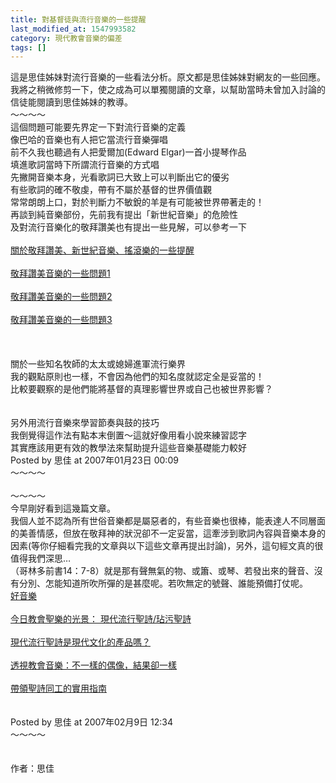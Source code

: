 ```yaml
---
title: 對基督徒與流行音樂的一些提醒
last_modified_at: 1547993582
category: 現代教會音樂的偏差
tags: []
---
```


<p>這是思佳姊妹對流行音樂的一些看法分析。原文都是思佳姊妹對網友的一些回應。<br/>我將之稍微修剪一下，使之成為可以單獨閱讀的文章，以幫助當時未曾加入討論的信徒能閱讀到思佳姊妹的教導。<br/><!--more-->～～～～<br/>這個問題可能要先界定一下對流行音樂的定義<br/>像巴哈的音樂也有人把它當流行音樂彈唱<br/>前不久我也聽過有人把愛爾加(Edward Elgar)一首小提琴作品<br/>填進歌詞當時下所謂流行音樂的方式唱<br/>先撇開音樂本身，光看歌詞已大致上可以判斷出它的優劣<br/>有些歌詞的確不敬虔，帶有不屬於基督的世界價值觀<br/>常常朗朗上口，對於判斷力不敏銳的羊是有可能被世界帶著走的！<br/>再談到純音樂部份，先前我有提出「新世紀音樂」的危險性<br/>及對流行音樂化的敬拜讚美也有提出一些見解，可以參考一下<br/><br/><a href="/posts/269192512" target="_blank">關於敬拜讚美、新世紀音樂、搖滾樂的一些提醒</a><br/><br/><a href="/posts/269192184" target="_blank">敬拜讚美音樂的一些問題1</a><br/><br/><a href="/posts/269192212" target="_blank">敬拜讚美音樂的一些問題2</a><br/><br/><a href="/posts/269192216" target="_blank">敬拜讚美音樂的一些問題3</a><br/><br/><br/><br/>關於一些知名牧師的太太或媳婦進軍流行樂界<br/>我的觀點原則也一樣，不會因為他們的知名度就認定全是妥當的！<br/>比較要觀察的是他們能將基督的真理影響世界或自己也被世界影響？<br/><br/><br/>另外用流行音樂來學習節奏與鼓的技巧<br/>我倒覺得這作法有點本末倒置～這就好像用看小說來練習認字<br/>其實應該用更有效的教學法來幫助提升這些音樂基礎能力較好<br/>Posted by 思佳 at 2007年01月23日 00:09 <br/>～～～～<br/><br/>～～～～<br/>今早剛好看到這幾篇文章。<br/>我個人並不認為所有世俗音樂都是屬惡者的，有些音樂也很棒，能表達人不同層面的美善情感，但放在敬拜神的狀況卻不一定妥當，這牽涉到歌詞內容與音樂本身的因素(等你仔細看完我的文章與以下這些文章再提出討論)，另外，這句經文真的很值得我們深思…<br/>（哥林多前書14：7-8）就是那有聲無氣的物、或簫、或琴、若發出來的聲音、沒有分別、怎能知道所吹所彈的是甚麼呢。若吹無定的號聲、誰能預備打仗呢。<br/><a href="http://www.bbnradio.org/wcm4/tchinese/tabid/542/Default.aspx" target="_blank">好音樂</a><br/><br/><a href="http://www.bbnradio.org/wcm4/tchinese/tabid/538/Default.aspx" target="_blank">今日教會聖樂的光景： 現代流行聖詩/玷污聖詩</a><br/><br/><a href="http://www.bbnradio.org/wcm4/tchinese/tabid/539/Default.aspx" target="_blank">現代流行聖詩是現代文化的產品嗎？</a><br/><br/><a href="http://www.bbnradio.org/wcm4/tchinese/tabid/540/Default.aspx" target="_blank">透視教會音樂：不一樣的偶像，結果卻一樣</a><br/><br/><a href="http://www.bbnradio.org/wcm4/tchinese/tabid/537/Default.aspx" target="_blank">帶領聖詩同工的實用指南</a><br/><br/><br/>Posted by 思佳 at 2007年02月9日 12:34 <br/>～～～～<br/><br/><br/>作者：思佳<br/></p><p> </p><br/>